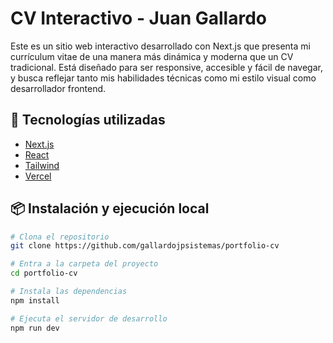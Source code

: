 # CV Interactivo - Juan Gallardo

Este es un sitio web interactivo desarrollado con Next.js que presenta mi currículum vitae de una manera más dinámica y moderna que un CV tradicional. Está diseñado para ser responsive, accesible y fácil de navegar, y busca reflejar tanto mis habilidades técnicas como mi estilo visual como desarrollador frontend.

## 🚀 Tecnologías utilizadas

- [Next.js](https://nextjs.org/)
- [React](https://react.dev/)
- [Tailwind](https://tailwindcss.com/)
- [Vercel](https://vercel.com/)

## 📦 Instalación y ejecución local

```bash
# Clona el repositorio
git clone https://github.com/gallardojpsistemas/portfolio-cv

# Entra a la carpeta del proyecto
cd portfolio-cv

# Instala las dependencias
npm install

# Ejecuta el servidor de desarrollo
npm run dev
```
